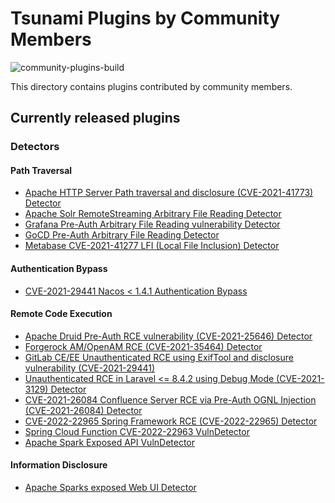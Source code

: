 # Tsunami Plugins by Community Members

![community-plugins-build](https://github.com/google/tsunami-security-scanner-plugins/workflows/community-plugins-build/badge.svg)

This directory contains plugins contributed by community members.

## Currently released plugins

### Detectors

#### Path Traversal
*   [Apache HTTP Server Path traversal and disclosure (CVE-2021-41773) Detector](https://github.com/google/tsunami-security-scanner-plugins/tree/master/community/detectors/apache_http_server_cve_2021_41773)
*   [Apache Solr RemoteStreaming Arbitrary File Reading Detector](https://github.com/google/tsunami-security-scanner-plugins/tree/master/community/detectors/apache_solr_arbitrary_file_reading)
*   [Grafana Pre-Auth Arbitrary File Reading vulnerability Detector](https://github.com/google/tsunami-security-scanner-plugins/tree/master/community/detectors/grafana_arbitrary_file_reading_cve_2021_43798)
*   [GoCD Pre-Auth Arbitrary File Reading Detector](https://github.com/google/tsunami-security-scanner-plugins/tree/master/community/detectors/gocd_arbitrary_file_reading)
*   [Metabase CVE-2021-41277 LFI (Local File Inclusion) Detector](https://github.com/google/tsunami-security-scanner-plugins/tree/master/community/detectors/metabase_cve_2021_41277)

#### Authentication Bypass
*   [CVE-2021-29441 Nacos < 1.4.1 Authentication Bypass](https://github.com/google/tsunami-security-scanner-plugins/tree/master/community/detectors/nacos_cve_2021_29441)

#### Remote Code Execution

*   [Apache Druid Pre-Auth RCE vulnerability (CVE-2021-25646) Detector](https://github.com/google/tsunami-security-scanner-plugins/tree/master/community/detectors/apache_druid_preauth_rce_cve_2021_25646)
*   [Forgerock AM/OpenAM RCE (CVE-2021-35464) Detector](https://github.com/google/tsunami-security-scanner-plugins/tree/master/community/detectors/rce/cve202135464)
*   [GitLab CE/EE Unauthenticated RCE using ExifTool and disclosure
    vulnerability
    (CVE-2021-29441)](https://github.com/google/tsunami-security-scanner-plugins/tree/master/community/detectors/gitlab_cve_2021_22205)
*   [Unauthenticated RCE in Laravel <= 8.4.2 using Debug Mode (CVE-2021-3129)
    Detector](https://github.com/google/tsunami-security-scanner-plugins/tree/master/community/detectors/laravel_cve_2021_3129)
*   [CVE-2021-26084 Confluence Server RCE via Pre-Auth OGNL Injection
    (CVE-2021-26084)
    Detector](https://github.com/google/tsunami-security-scanner-plugins/tree/master/community/detectors/confluence_cve_2021_26084)
*   [CVE-2022-22965 Spring Framework RCE (CVE-2022-22965) Detector](https://github.com/google/tsunami-security-scanner-plugins/tree/master/community/detectors/spring_framework_cve_2022_22965)
*   [Spring Cloud Function CVE-2022-22963 VulnDetector](https://github.com/google/tsunami-security-scanner-plugins/tree/master/community/detectors/spring_cloud_function_cve_2022_22963)
*   [Apache Spark Exposed API VulnDetector](https://github.com/google/tsunami-security-scanner-plugins/tree/master/community/detectors/rce/apache_spark_exposed_api)

#### Information Disclosure

*   [Apache Sparks exposed Web UI Detector](https://github.com/google/tsunami-security-scanner-plugins/tree/master/community/detectors/apache_spark_exposed_webui)
